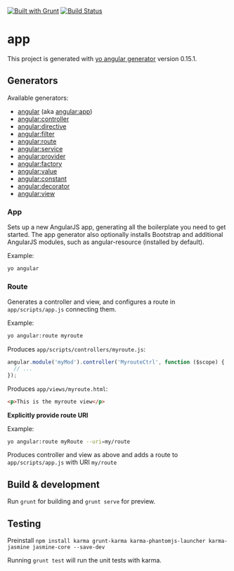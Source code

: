 [![Built with Grunt](https://cdn.gruntjs.com/builtwith.png)](http://gruntjs.com/)
[![Build Status](https://travis-ci.org/rsjung0320/doshare-front.svg?branch=master)](https://travis-ci.org/rsjung0320/doshare-front)

# app

This project is generated with [yo angular generator](https://github.com/yeoman/generator-angular)
version 0.15.1.

## Generators

Available generators:

* [angular](#app) (aka [angular:app](#app))
* [angular:controller](#controller)
* [angular:directive](#directive)
* [angular:filter](#filter)
* [angular:route](#route)
* [angular:service](#service)
* [angular:provider](#service)
* [angular:factory](#service)
* [angular:value](#service)
* [angular:constant](#service)
* [angular:decorator](#decorator)
* [angular:view](#view)

### App
Sets up a new AngularJS app, generating all the boilerplate you need to get started. The app generator also optionally installs Bootstrap and additional AngularJS modules, such as angular-resource (installed by default).

Example:
```bash
yo angular
```

### Route
Generates a controller and view, and configures a route in `app/scripts/app.js` connecting them.

Example:
```bash
yo angular:route myroute
```

Produces `app/scripts/controllers/myroute.js`:
```javascript
angular.module('myMod').controller('MyrouteCtrl', function ($scope) {
  // ...
});
```

Produces `app/views/myroute.html`:
```html
<p>This is the myroute view</p>
```

**Explicitly provide route URI**

Example:
```bash
yo angular:route myRoute --uri=my/route
```

Produces controller and view as above and adds a route to `app/scripts/app.js`
with URI `my/route`

## Build & development

Run `grunt` for building and `grunt serve` for preview.

## Testing

Preinstall
`npm install karma grunt-karma karma-phantomjs-launcher karma-jasmine jasmine-core --save-dev`

Running `grunt test` will run the unit tests with karma.
